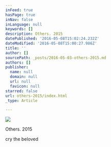 ```yaml
---
inFeed: true
hasPage: true
inNav: false
inLanguage: null
keywords: []
description: Others. 2015
datePublished: '2016-05-08T15:02:24.232Z'
dateModified: '2016-05-08T15:00:27.986Z'
title: ''
author: []
sourcePath: _posts/2016-05-03-others-2015.md
authors: []
publisher:
  name: null
  domain: null
  url: null
  favicon: null
starred: false
url: others-2015/index.html
_type: Article

---
```

![](https://the-grid-user-content.s3-us-west-2.amazonaws.com/a8fdfa3f-1f9b-4144-a1c8-2914310fe255.jpg)

Others. 2015

cry the beloved